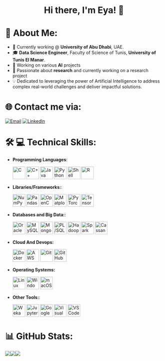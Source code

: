 <h1 align="center">Hi there, I'm Eya! 👋</h1>

# 👩 About Me:
- 💼 Currently working @ **University of Abu Dhabi**, UAE.
- 🎓 **Data Science Engineer**, Faculty of Science of Tunis, **University of Tunis El Manar**.
- 🔬 Working on various **AI** projects
- 🌱 Passionate about **research** and currently working on a research project
- 💡 Dedicated to leveraging the power of Artificial Intelligence to address complex real-world challenges and deliver impactful solutions. 





# 🌐 Contact me via:
[![Email](https://img.shields.io/badge/Email-%230078D4.svg?style=for-the-badge&logo=microsoft-outlook&logoColor=white)](mailto:eya.besbes@etudiant-fst.utm.tn)
[![LinkedIn](https://img.shields.io/badge/LinkedIn-%230077B5.svg?style=for-the-badge&logo=linkedin&logoColor=white)](https://www.linkedin.com/in/eya-besbes/)

# 🛠️ 💻 Technical Skills:

- **Programming Languages**:
  <p>
    <!-- C -->
    <img src="https://cdn.jsdelivr.net/gh/devicons/devicon/icons/c/c-original.svg" width="40" height="40" alt="C" />

    <!-- C++ -->
    <img src="https://cdn.jsdelivr.net/gh/devicons/devicon/icons/cplusplus/cplusplus-original.svg" width="40" height="40" alt="C++" />

    <!-- Java -->
    <img src="https://cdn.jsdelivr.net/gh/devicons/devicon/icons/java/java-original.svg" width="40" height="40" alt="Java" />

    <!-- Python -->
    <img src="https://cdn.jsdelivr.net/gh/devicons/devicon/icons/python/python-original.svg" width="40" height="40" alt="Python" />
    <!-- Shell -->
    <img src="https://cdn.jsdelivr.net/gh/devicons/devicon/icons/bash/bash-original.svg" width="40" height="40" alt="Shell" />
    <!-- R -->
    <img src="https://cdn.jsdelivr.net/gh/devicons/devicon/icons/r/r-original.svg" width="40" height="40" alt="R" />
  </p>
  
- **Libraries/Frameworks:**: 
  <p>
     <!-- NumPy -->
    <img src="https://cdn.jsdelivr.net/gh/devicons/devicon/icons/numpy/numpy-original.svg" width="40" height="40" alt="NumPy" />
  
    <!-- Pandas -->
    <img src="https://cdn.jsdelivr.net/gh/devicons/devicon/icons/pandas/pandas-original.svg" width="40" height="40" alt="Pandas" />
    <!-- OpenCV -->
    <img src="https://cdn.jsdelivr.net/gh/devicons/devicon/icons/opencv/opencv-original.svg" width="40" height="40" alt="OpenCV" />

    <!-- Matplotlib -->
    <img src="https://upload.wikimedia.org/wikipedia/commons/8/84/Matplotlib_icon.svg" width="40" height="40" alt="Matplotlib" />
    <!-- PyTorch -->
    <img src="https://cdn.jsdelivr.net/gh/devicons/devicon/icons/pytorch/pytorch-original.svg" width="40" height="40" alt="PyTorch" />
    <!-- TensorFlow -->
    <img src="https://cdn.jsdelivr.net/gh/devicons/devicon/icons/tensorflow/tensorflow-original.svg" width="40" height="40" alt="TensorFlow" />
    </p>
    


 - **Databases and Big Data:**:    

    <p>
    <!-- Oracle -->
    <img src="https://cdn.jsdelivr.net/gh/devicons/devicon/icons/oracle/oracle-original.svg" width="40" height="40" alt="Oracle" />

    <!-- MySQL -->
    <img src="https://cdn.jsdelivr.net/gh/devicons/devicon/icons/mysql/mysql-original.svg" width="40" height="40" alt="MySQL" />

    <!-- MongoDB -->
    <img src="https://cdn.jsdelivr.net/gh/devicons/devicon/icons/mongodb/mongodb-original.svg" width="40" height="40" alt="MongoDB" />    
    <!-- PL/SQL (no official Devicon icon, using a database placeholder) -->
    <img src="https://www.oracle.com/a/ocom/img/pl-sql.svg" width="40" height="40" alt="PL/SQL" />

    <!-- Hadoop  -->
    <img src="https://hadoop.apache.org/elephant.png" width="40" height="40" alt="Hadoop" />

    <!-- Spark (not in Devicon, using external source) -->
    <img src="https://upload.wikimedia.org/wikipedia/commons/thumb/f/f3/Apache_Spark_logo.svg/langfr-120px-Apache_Spark_logo.svg.png" width="40" height="40" alt="Spark" />

    <!-- Cassandra (not in Devicon, using external source) -->
    <img src="https://upload.wikimedia.org/wikipedia/commons/thumb/5/5e/Cassandra_logo.svg/langfr-120px-Cassandra_logo.svg.png" width="40" height="40" alt="Cassandra" />
    </p>

- **Cloud And Devops:**

  <p>

    <!-- Docker -->
    <img src="https://cdn.jsdelivr.net/gh/devicons/devicon/icons/docker/docker-original.svg" width="40" height="40" alt="Docker" />

    <!-- AWS -->
    <img src="https://cdn.jsdelivr.net/gh/devicons/devicon/icons/amazonwebservices/amazonwebservices-original-wordmark.svg" width="40" height="40" alt="AWS" />

    <!-- Git -->
    <img src="https://cdn.jsdelivr.net/gh/devicons/devicon/icons/git/git-original.svg" width="40" height="40" alt="Git" />

    <!-- GitHub -->
    <img src="https://cdn.jsdelivr.net/gh/devicons/devicon/icons/github/github-original.svg" width="40" height="40" alt="GitHub" />
  </p>

- **Operating Systems:**
  <p>
  <!-- Linux -->
  <img src="https://cdn.jsdelivr.net/gh/devicons/devicon/icons/linux/linux-original.svg" width="40" height="40" alt="Linux" />
  
  <!-- Windows -->
  <img src="https://cdn.jsdelivr.net/gh/devicons/devicon/icons/windows8/windows8-original.svg" width="40" height="40" alt="Windows" />
  
  <!-- macOS -->
  <img src="https://cdn.jsdelivr.net/gh/devicons/devicon/icons/apple/apple-original.svg" width="40" height="40" alt="macOS" />
  </p>

- **Other Tools:**:
  <p>  
  <!-- Weka -->
  <img src="https://images.sftcdn.net/images/t_app-icon-s/p/19f01b02-2ac5-41c5-a8e9-7caa6de36b3b/3785906630/weka-weka.png" width="40" height="40" alt="Weka" />
  <!-- Jupyter -->
  <img src="https://cdn.jsdelivr.net/gh/devicons/devicon/icons/jupyter/jupyter-original.svg" width="40" height="40" alt="Jupyter" />

  <!-- Google Colab -->
  <img src="https://upload.wikimedia.org/wikipedia/commons/d/d0/Google_Colaboratory_SVG_Logo.svg" width="40" height="40" alt="Google Colab" />

  <!-- Visual Studio -->
  <img src="https://cdn.jsdelivr.net/gh/devicons/devicon/icons/visualstudio/visualstudio-original.svg" width="40" height="40" alt="Visual Studio" />
  
  <!-- VS Code -->
  <img src="https://cdn.jsdelivr.net/gh/devicons/devicon/icons/vscode/vscode-original.svg" width="40" height="40" alt="VS Code" />

</p>


# 📊 GitHub Stats:
![](https://github-readme-streak-stats.herokuapp.com/?user=eyabesbes&hide_border=false)![](https://github-readme-stats.vercel.app/api?username=eyabesbes&hide_border=false&include_all_commits=true&count_private=true)![](https://github-readme-stats.vercel.app/api/top-langs/?username=eyabesbes&hide_border=false&include_all_commits=true&count_private=true&layout=compact)
